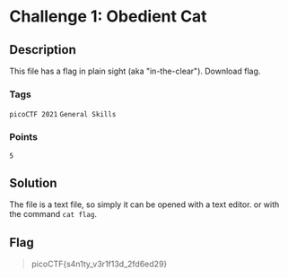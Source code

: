 # Challenge 1: Obedient Cat

## Description

This file has a flag in plain sight (aka "in-the-clear"). Download flag.

### Tags

`picoCTF 2021` `General Skills`

### Points

`5`

## Solution

The file is a text file, so simply it can be opened with a text editor. or with the command `cat flag`.

## Flag

> picoCTF{s4n1ty_v3r1f13d_2fd6ed29}
